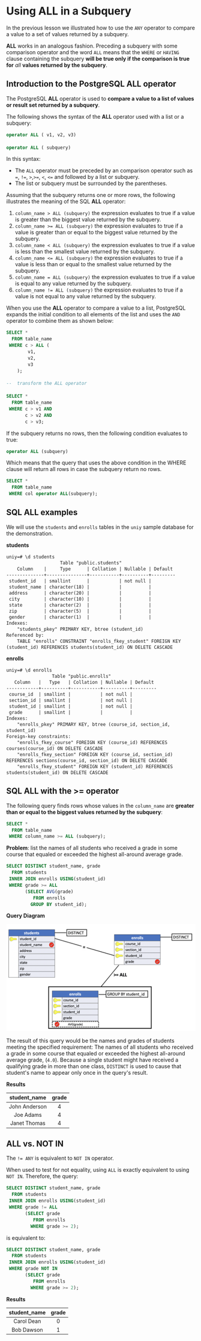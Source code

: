 # Using ALL in a Subquery

In the previous lesson we illustrated how to use  the `ANY` operator to compare a value to a set of values returned by a subquery.

**ALL** works in an analogous fashion. Preceding a subquery with some comparison operator and the word `ALL` means that the `WHERE` or `HAVING` clause containing the subquery **will be true only if the comparison is true for** *all* **values returned by the subquery**.

## Introduction to the PostgreSQL ALL operator

The PostgreSQL **ALL** operator is used to **compare a value to a list of values or result set returned by a subquery**.

The following shows the syntax of the **ALL** operator used with a list or a subquery:

```SQL
operator ALL ( v1, v2, v3)

operator ALL ( subquery)  
```

In this syntax:

- The `ALL` operator must be preceded by an comparison operator such as `=`, `!=`, `>`,`>=`, `<`, `<=` and followed by a list or subquery.
- The list or subquery must be surrounded by the parentheses.

Assuming that the subquery returns one or more rows, the following illustrates the meaning of the SQL **ALL** operator:

1. `column_name > ALL (subquery)` the expression evaluates to true if a value is greater than the biggest value returned by the subquery.
2. `column_name >= ALL (subquery)` the expression evaluates to true if a value is greater than or equal to the biggest value returned by the subquery.
3. `column_name < ALL (subquery)` the expression evaluates to true if a value is less than the smallest value returned by the subquery.
4. `column_name <= ALL (subquery)` the expression evaluates to true if a value is less than or equal to the smallest value returned by the subquery.
5. `column_name = ALL (subquery)` the expression evaluates to true if a value is equal to any value returned by the subquery.
6. `column_name != ALL (subquery)` the expression evaluates to true if a value is not equal to any value returned by the subquery.

When you use the **ALL** operator to compare a value to a list, PostgreSQL expands the initial condition to all elements of the list and uses the `AND` operator to combine them as shown below:

```SQL
SELECT *
  FROM table_name
 WHERE c > ALL (
        v1,
        v2,
        v3
    );

--  transform the ALL operator

SELECT *
  FROM table_name
 WHERE c > v1 AND
       c > v2 AND
       c > v3;
```

If the subquery returns no rows, then the following condition evaluates to true:

```SQL
operator ALL (subquery)
```
Which means that the query that uses the above condition in the WHERE clause will return all rows in case the subquery return no rows.

```SQL
SELECT *
  FROM table_name
 WHERE col operator ALL(subquery);
```

## SQL ALL examples

We will use the `students` and  `enrolls` tables in the `uniy` sample database for the demonstration.

**students**

```console
uniy=# \d students
                    Table "public.students"
    Column    |     Type      | Collation | Nullable | Default
--------------+---------------+-----------+----------+---------
 student_id   | smallint      |           | not null |
 student_name | character(18) |           |          |
 address      | character(20) |           |          |
 city         | character(10) |           |          |
 state        | character(2)  |           |          |
 zip          | character(5)  |           |          |
 gender       | character(1)  |           |          |
Indexes:
    "students_pkey" PRIMARY KEY, btree (student_id)
Referenced by:
    TABLE "enrolls" CONSTRAINT "enrolls_fkey_student" FOREIGN KEY (student_id) REFERENCES students(student_id) ON DELETE CASCADE
```

**enrolls**

```console
uniy=# \d enrolls
                 Table "public.enrolls"
   Column   |   Type   | Collation | Nullable | Default
------------+----------+-----------+----------+---------
 course_id  | smallint |           | not null |
 section_id | smallint |           | not null |
 student_id | smallint |           | not null |
 grade      | smallint |           |          |
Indexes:
    "enrolls_pkey" PRIMARY KEY, btree (course_id, section_id, student_id)
Foreign-key constraints:
    "enrolls_fkey_course" FOREIGN KEY (course_id) REFERENCES courses(course_id) ON DELETE CASCADE
    "enrolls_fkey_section" FOREIGN KEY (course_id, section_id) REFERENCES sections(course_id, section_id) ON DELETE CASCADE
    "enrolls_fkey_student" FOREIGN KEY (student_id) REFERENCES students(student_id) ON DELETE CASCADE
```

## SQL ALL with the >= operator

The following query finds rows whose values in the `column_name` are **greater than or equal to the biggest values returned by the subquery**:

```SQL
SELECT *
  FROM table_name
 WHERE column_name >= ALL (subquery);
```

**Problem**: list the names of all students who received a grade in some course that equaled or exceeded the highest all-around average grade.

```SQL
SELECT DISTINCT student_name, grade  
  FROM students
 INNER JOIN enrolls USING(student_id)
 WHERE grade >= ALL
       (SELECT AVG(grade)
          FROM enrolls
         GROUP BY student_id);
```

**Query Diagram**

![all query](./images/07_all.png)

The result of this query would be the names and grades of students meeting the specified requirement: The names of all students who received a grade in some course that equaled or exceeded the highest all-around average grade, (`4.0`). Because a single student might have received a qualifying grade in more than one class, `DISTINCT` is used to cause that student's name to appear only once in the query's result.

**Results**

|student_name    | grade|
|:---------------:|:------:|
|John Anderson      |     4|
|Joe Adams          |     4|
|Janet Thomas       |     4|


## ALL vs. NOT IN

The `!= ANY` is equivalent to `NOT IN` operator.

When used to test for not equality, using `ALL` is exactly equivalent to using `NOT IN`. Therefore, the query:


```SQL
SELECT DISTINCT student_name, grade  
  FROM students
 INNER JOIN enrolls USING(student_id)
 WHERE grade != ALL
       (SELECT grade
          FROM enrolls
         WHERE grade >= 2);
```

is equivalent to:

```SQL
SELECT DISTINCT student_name, grade  
  FROM students
 INNER JOIN enrolls USING(student_id)
 WHERE grade NOT IN
       (SELECT grade
          FROM enrolls
         WHERE grade >= 2);
```


**Results**

|student_name    | grade|
|:-----------------:|:------:|
|Carol Dean         |     0|
|Bob Dawson         |     1|
